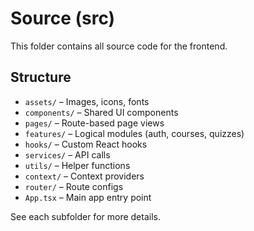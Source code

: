 # Source (src)

This folder contains all source code for the frontend.

## Structure
- `assets/` – Images, icons, fonts
- `components/` – Shared UI components
- `pages/` – Route-based page views
- `features/` – Logical modules (auth, courses, quizzes)
- `hooks/` – Custom React hooks
- `services/` – API calls
- `utils/` – Helper functions
- `context/` – Context providers
- `router/` – Route configs
- `App.tsx` – Main app entry point

See each subfolder for more details.
